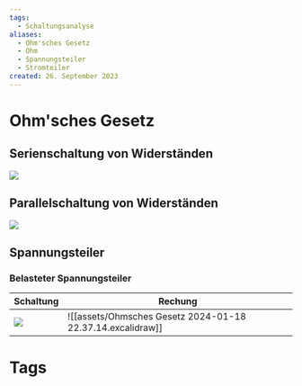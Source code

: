 ```yaml
---
tags:
  - Schaltungsanalyse
aliases:
  - Ohm'sches Gesetz
  - Ohm
  - Spannungsteiler
  - Stromteiler
created: 26. September 2023
---
```


# Ohm'sches Gesetz

## Serienschaltung von Widerständen

![](assets/Pasted%20image%2020230926163508.png)

## Parallelschaltung von Widerständen

![](assets/Pasted%20image%2020230926163531.png)

## Spannungsteiler

### Belasteter Spannungsteiler

| Schaltung                                       | Rechung                                                    |
| ----------------------------------------------- | ---------------------------------------------------------- |
| ![](assets/Pasted%20image%2020240118223017.png) | ![[assets/Ohmsches Gesetz 2024-01-18 22.37.14.excalidraw]] |

# Tags

[](Temperatur%20abhängiger%20Widerstand)